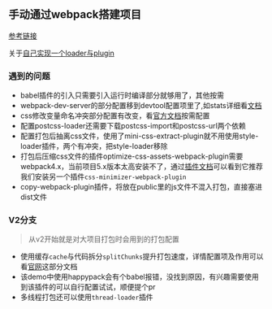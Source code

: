 <!--
 * @Author: bill Lin_k_Bill@163.com
 * @Date: 2022-12-16 15:57:15
 * @LastEditors: bill Lin_k_Bill@163.com
 * @LastEditTime: 2022-12-18 16:03:27
 * @FilePath: /webpack-note/README.md
 * @Description: 这是默认设置,请设置`customMade`, 打开koroFileHeader查看配置 进行设置: https://github.com/OBKoro1/koro1FileHeader/wiki/%E9%85%8D%E7%BD%AE
-->
## 手动通过webpack搭建项目

[参考链接](https://juejin.cn/post/6982361231071903781)

关于[自己实现一个loader与plugin](https://github.com/Bill70058/webpack-loader-and-plugin)

### 遇到的问题
- babel插件的引入只需要引入运行时编译部分就够用了，其他按需
- webpack-dev-server的部分配置移到devtool配置项里了,如stats详细看[文档](https://github.com/webpack/webpack-dev-server/blob/master/migration-v4.md)
- css修改变量命名冲突部分配置有改变，看[官方文档](https://www.npmjs.com/package/css-loader)按需配置
- 配置postcss-loader还需要下载postcss-import和postcss-url两个依赖
- 配置打包后抽离css文件，使用了mini-css-extract-plugin就不用使用style-loader插件，两个有冲突，把style-loader移除
- 打包后压缩css文件的插件optimize-css-assets-webpack-plugin需要webpack4.x，当前项目5.x版本太高安装不了，通过[插件文档](https://www.npmjs.com/package/optimize-css-assets-webpack-plugin)可以看到它推荐我们安装另一个插件``css-minimizer-webpack-plugin``
- copy-webpack-plugin插件，将放在public里的js文件不混入打包，直接塞进dist文件


### V2分支
> 从v2开始就是对大项目打包时会用到的打包配置

- 使用缓存``cache``与代码拆分``splitChunks``提升打包速度，详情配置项及作用可以看[官网](https://webpack.docschina.org/configuration/cache/#root)这部分文档
- 该demo中使用happypack会有个babel报错，没找到原因，有兴趣需要使用到该插件的可以自行配置试试，顺便提个pr
- 多线程打包还可以使用``thread-loader``插件